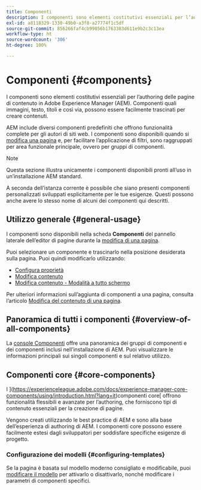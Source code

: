 ```yaml
---
title: Componenti
description: I componenti sono elementi costitutivi essenziali per l’authoring delle pagine di contenuto in AEM.
exl-id: a8118329-1330-49b0-a3f8-a27774f1c5df
source-git-commit: 856266faf4cb99056b1763383d611e9b2c3c13ea
workflow-type: ht
source-wordcount: '306'
ht-degree: 100%

---
```


# Componenti {#components}

I componenti sono elementi costitutivi essenziali per l’authoring delle pagine di contenuto in Adobe Experience Manager (AEM). Componenti quali immagini, testo, titoli e così via, possono essere facilmente trascinati per creare contenuti.

AEM include diversi componenti predefiniti che offrono funzionalità complete per gli autori di siti web. I componenti sono disponibili quando si [modifica una pagina](/help/sites-cloud/authoring/fundamentals/editing-content.md) e, per facilitare l’applicazione di filtri, sono raggruppati per area funzionale principale, ovvero per gruppi di componenti.

>[!NOTE]
>
>Questa sezione illustra unicamente i componenti disponibili pronti all’uso in un’installazione AEM standard.
>
>A seconda dell’istanza corrente è possibile che siano presenti componenti personalizzati sviluppati esplicitamente per le tue esigenze. Questi possono anche avere lo stesso nome di alcuni dei componenti qui descritti.

## Utilizzo generale   {#general-usage}

I componenti sono disponibili nella scheda **Componenti** del pannello laterale dell’editor di pagine durante la [modifica di una pagina](/help/sites-cloud/authoring/fundamentals/editing-content.md).

Puoi selezionare un componente e trascinarlo nella posizione desiderata sulla pagina. Puoi quindi modificarlo utilizzando:

* [Configura proprietà](/help/sites-cloud/authoring/fundamentals/page-properties.md)
* [Modifica contenuto](/help/sites-cloud/authoring/fundamentals/editing-content.md)
* [Modifica contenuto - Modalità a tutto schermo](/help/sites-cloud/authoring/fundamentals/editing-content.md#edit-content-full-screen-mode)

Per ulteriori informazioni sull’aggiunta di componenti a una pagina, consulta l’articolo [Modifica del contenuto di una pagina](/help/sites-cloud/authoring/fundamentals/editing-content.md).

## Panoramica di tutti i componenti {#overview-of-all-components}

La [console Componenti](/help/sites-cloud/authoring/features/components-console.md) offre una panoramica dei gruppi di componenti e dei componenti inclusi nell’installazione di AEM. Puoi visualizzare le informazioni principali sui singoli componenti e sul relativo utilizzo.

## Componenti core  {#core-components}

I ](https://experienceleague.adobe.com/docs/experience-manager-core-components/using/introduction.html?lang=it)componenti core[ offrono funzionalità flessibili e avanzate per l’authoring, che forniscono tipi di contenuto essenziali per la creazione di pagine.

Vengono creati utilizzando le best practice di AEM e sono alla base dell’esperienza di authoring di AEM. I componenti core possono essere facilmente estesi dagli sviluppatori per soddisfare specifiche esigenze di progetto.

### Configurazione dei modelli {#configuring-templates}

Se la pagina è basata sul modello moderno consigliato e modificabile, puoi [modificare il modello](/help/sites-cloud/authoring/features/templates.md) per attivarlo o disattivarlo, nonché modificare i parametri di componenti specifici.
